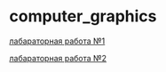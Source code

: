 # computer_graphics
[лабараторная работа №1](https://github.com/skYdr1ve/computer_graphics/tree/master/CG_1)

[лабараторная работа №2](https://github.com/skYdr1ve/computer_graphics/tree/master/CG_2)
